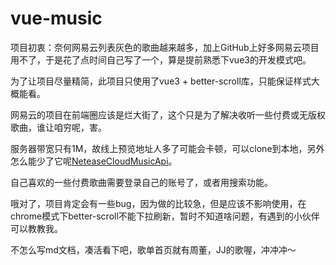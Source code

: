 # vue-music

项目初衷：奈何网易云列表灰色的歌曲越来越多，加上GitHub上好多网易云项目用不了，于是花了点时间自己写了一个，算是提前熟悉下vue3的开发模式吧。

为了让项目尽量精简，此项目只使用了vue3 + better-scroll库，只能保证样式大概能看。

网易云的项目在前端圈应该是烂大街了，这个只是为了解决收听一些付费或无版权歌曲，谁让咱穷呢，害。

服务器带宽只有1M，故线上预览地址人多了可能会卡顿，可以clone到本地，另外怎么能少了它呢[NeteaseCloudMusicApi](https://github.com/Binaryify/NeteaseCloudMusicApi)。

自己喜欢的一些付费歌曲需要登录自己的账号了，或者用搜索功能。

哦对了，项目肯定会有一些bug，因为做的比较急，但是应该不影响使用，在chrome模式下better-scroll不能下拉刷新，暂时不知道啥问题，有遇到的小伙伴可以教教我。

不怎么写md文档，凑活看下吧，歌单首页就有周董，JJ的歌喔，冲冲冲～